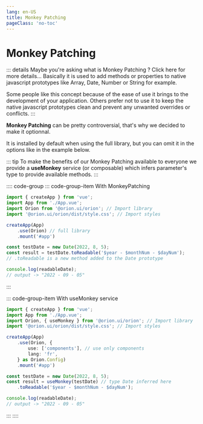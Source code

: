 ```yaml
---
lang: en-US
title: Monkey Patching
pageClass: 'no-toc'
---
```


# Monkey Patching

::: details Maybe you're asking what is Monkey Patching ? Click here for more details...
Basically it is used to add methods or properties to native javascript prototypes like Array, Date, Number or String for example.

Some people like this concept because of the ease of use it brings to the development of your application.
Others prefer not to use it to keep the native javascript prototypes clean and prevent any unwanted overrides or conflicts.
:::

**Monkey Patching** can be pretty controversial, that's why we decided to make it optionnal.

It is installed by default when using the full library, but you can omit it in the options like in the example below.

::: tip
To make the benefits of our Monkey Patching available to everyone we provide a **useMonkey** service (or composable) which infers parameter's type to provide available methods.
:::

:::: code-group
::: code-group-item With MonkeyPatching
```ts {7,11}
import { createApp } from 'vue';
import App from './App.vue';
import Orion from '@orion.ui/orion'; // Import library
import '@orion.ui/orion/dist/style.css'; // Import styles

createApp(App)
	.use(Orion) // full library
	.mount('#app')

const testDate = new Date(2022, 8, 5);
const result = testDate.toReadable('$year - $monthNum - $dayNum');
// .toReadable is a new method added to the Date prototype

console.log(readableDate);
// output -> "2022 - 09 - 05"
```
:::

::: code-group-item With useMonkey service
```ts {3,8,14-15}
import { createApp } from 'vue';
import App from './App.vue';
import Orion, { useMonkey } from '@orion.ui/orion'; // Import library
import '@orion.ui/orion/dist/style.css'; // Import styles

createApp(App)
	.use(Orion, {
		use: ['components'], // use only components
		lang: 'fr',
	} as Orion.Config)
	.mount('#app')

const testDate = new Date(2022, 8, 5);
const result = useMonkey(testDate) // type Date inferred here
	.toReadable('$year - $monthNum - $dayNum');

console.log(readableDate);
// output -> "2022 - 09 - 05"
```
:::
::::
